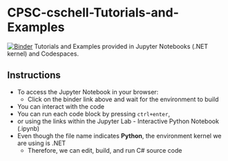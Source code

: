 # CPSC-cschell-Tutorials-and-Examples
[![Binder](https://mybinder.org/badge_logo.svg)](https://mybinder.org/v2/gh/CPSC-1012/CPSC-cschell-Tutorials-and-Examples/main?urlpath=lab)
Tutorials and Examples provided in Jupyter Notebooks (.NET kernel) and Codespaces.

## Instructions
* To access the Jupyter Notebook in your browser:
  * Click on the binder link above and wait for the environment to build
* You can interact with the code
* You can run each code block by pressing `ctrl+enter`,
* or using the links within the Jupyter Lab - Interactive Python Notebook (.ipynb)
* Even though the file name indicates **Python**, the environment kernel we are using is .NET
  * Therefore, we can edit, build, and run C# source code
